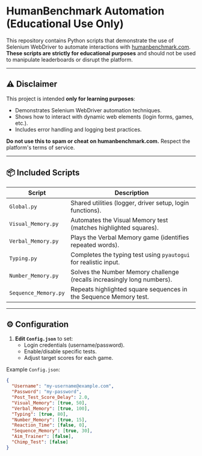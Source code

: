 # HumanBenchmark Automation (Educational Use Only)

This repository contains Python scripts that demonstrate the use of Selenium WebDriver to automate interactions with [humanbenchmark.com](https://humanbenchmark.com). **These scripts are strictly for educational purposes** and should not be used to manipulate leaderboards or disrupt the platform.

---

## ⚠️ Disclaimer
This project is intended **only for learning purposes**:
- Demonstrates Selenium WebDriver automation techniques.
- Shows how to interact with dynamic web elements (login forms, games, etc.).
- Includes error handling and logging best practices.

**Do not use this to spam or cheat on humanbenchmark.com.** Respect the platform's terms of service.

---

## 📦 Included Scripts
| Script               | Description                                                                 |
|----------------------|-----------------------------------------------------------------------------|
| `Global.py`          | Shared utilities (logger, driver setup, login functions).                   |
| `Visual_Memory.py`   | Automates the Visual Memory test (matches highlighted squares).             |
| `Verbal_Memory.py`   | Plays the Verbal Memory game (identifies repeated words).                   |
| `Typing.py`          | Completes the typing test using `pyautogui` for realistic input.            |
| `Number_Memory.py`   | Solves the Number Memory challenge (recalls increasingly long numbers).     |
| `Sequence_Memory.py` | Repeats highlighted square sequences in the Sequence Memory test.           |

---

## ⚙️ Configuration
1. **Edit `Config.json`** to set:
   - Login credentials (username/password).
   - Enable/disable specific tests.
   - Adjust target scores for each game.

Example `Config.json`:
```json
{
  "Username": "my-username@example.com",
  "Password": "my-password",
  "Post_Test_Score_Delay": 2.0,
  "Visual_Memory": [true, 50],
  "Verbal_Memory": [true, 100],
  "Typing": [true, 80],
  "Number_Memory": [true, 15],
  "Reaction_Time": [false, 0],
  "Sequence_Memory": [true, 30],
  "Aim_Trainer": [false],
  "Chimp_Test": [false]
}